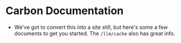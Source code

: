 # Carbon Documentation

- We've got to convert this into a site still, but here's some a few documents to get you started. The `/llm/cache` also has great info.
